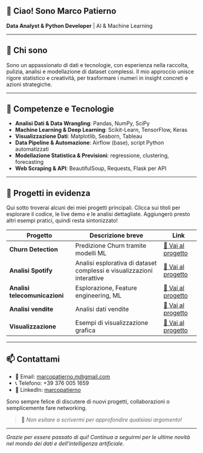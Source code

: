 ## 👋 Ciao! Sono Marco Patierno

**Data Analyst & Python Developer** | AI & Machine Learning

---

## 🚀 Chi sono

Sono un appassionato di dati e tecnologie, con esperienza nella raccolta, pulizia, analisi e modellazione di dataset complessi. Il mio approccio unisce rigore statistico e creatività, per trasformare i numeri in insight concreti e azioni strategiche.


---

## 🔧 Competenze e Tecnologie

- **Analisi Dati & Data Wrangling**: Pandas, NumPy, SciPy  
- **Machine Learning & Deep Learning**: Scikit-Learn, TensorFlow, Keras  
- **Visualizzazione Dati**: Matplotlib, Seaborn, Tableau  
- **Data Pipeline & Automazione**: Airflow (base), script Python automatizzati  
- **Modellazione Statistica & Previsioni**: regressione, clustering, forecasting  
- **Web Scraping & API**: BeautifulSoup, Requests, Flask per API  

---

## 📂 Progetti in evidenza

Qui sotto troverai alcuni dei miei progetti principali. Clicca sui titoli per esplorare il codice, le live demo e le analisi dettagliate. Aggiungerò presto altri esempi pratici, quindi resta sintonizzato!

| Progetto                         | Descrizione breve                                                      | Link                               |
|----------------------------------|------------------------------------------------------------------------|------------------------------------|
| **Churn Detection** | Predizione Churn tramite modelli ML | [🔗 Vai al progetto](https://github.com/Pastierno/my_repo/blob/main/env/projects/project_churn/churn_project.ipynb)  |
| **Analisi Spotify**              | Analisi esplorativa di dataset complessi e visualizzazioni interattive | [🔗 Vai al progetto](https://github.com/Pastierno/MarcoPatierno_DepositoCorsoPython/tree/main/CorsoPython/Progetto%20di%20gruppo)        |
| **Analisi telecomunicazioni**            | Esplorazione, Feature engineering, ML     | [🔗 Vai al progetto](https://github.com/Pastierno/MarcoPatierno_DepositoCorsoPython/tree/main/CorsoPython/Giorno%2017%2023%20-04/ESERCITAZIONE%20telecomunica)        |
| **Analisi vendite**            | Analisi dati vendite         | [🔗 Vai al progetto](https://github.com/Pastierno/MarcoPatierno_DepositoCorsoPython/blob/main/CorsoPython/Giorno%2017%2023-04/ESERCITAZIONE%20vendite/analisi_vendite.py)        |
| **Visualizzazione**                    | Esempi di visualizzazione grafica             | [🔗 Vai al progetto](https://github.com/Pastierno/MarcoPatierno_DepositoCorsoPython/tree/main/CorsoPython/Giorno%2017%2023%20-04/ESERCITAZIONE%20visualizzazione)                  |

---

## 📫 Contattami

- 📧 Email: [marcopatierno.m@gmail.com](mailto:marcopatierno.m@gmail.com)  
- 📞 Telefono: +39 376 005 1659  
- 🔗 LinkedIn: [marcopatierno](www.linkedin.com/in/marco-patierno-a933a6352)  

Sono sempre felice di discutere di nuovi progetti, collaborazioni o semplicemente fare networking.  
> 🎯 _Non esitare a scrivermi per approfondire qualsiasi argomento!_

---

*Grazie per essere passato di qui! Continua a seguirmi per le ultime novità nel mondo dei dati e dell’intelligenza artificiale.*  
